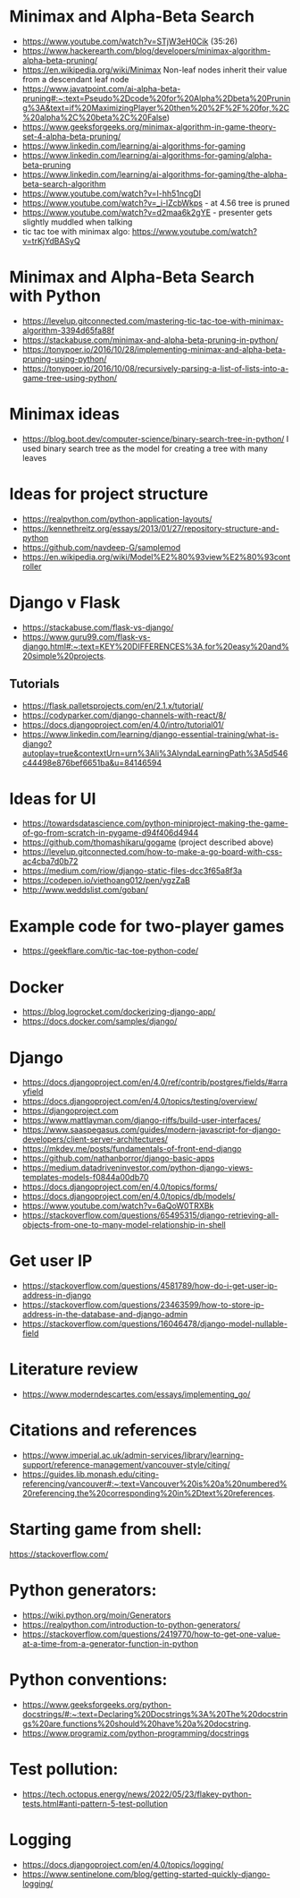 # Minimax and Alpha-Beta Search
- https://www.youtube.com/watch?v=STjW3eH0Cik (35:26)
- https://www.hackerearth.com/blog/developers/minimax-algorithm-alpha-beta-pruning/
- https://en.wikipedia.org/wiki/Minimax Non-leaf nodes inherit their value from a descendant leaf node
- https://www.javatpoint.com/ai-alpha-beta-pruning#:~:text=Pseudo%2Dcode%20for%20Alpha%2Dbeta%20Pruning%3A&text=if%20MaximizingPlayer%20then%20%2F%2F%20for,%2C%20alpha%2C%20beta%2C%20False)
- https://www.geeksforgeeks.org/minimax-algorithm-in-game-theory-set-4-alpha-beta-pruning/
- https://www.linkedin.com/learning/ai-algorithms-for-gaming
 - https://www.linkedin.com/learning/ai-algorithms-for-gaming/alpha-beta-pruning
 - https://www.linkedin.com/learning/ai-algorithms-for-gaming/the-alpha-beta-search-algorithm
- https://www.youtube.com/watch?v=l-hh51ncgDI
- https://www.youtube.com/watch?v=_i-lZcbWkps - at 4.56 tree is pruned
- https://www.youtube.com/watch?v=d2maa6k2gYE - presenter gets slightly muddled when talking
- tic tac toe with minimax algo: https://www.youtube.com/watch?v=trKjYdBASyQ

# Minimax and Alpha-Beta Search with Python
- https://levelup.gitconnected.com/mastering-tic-tac-toe-with-minimax-algorithm-3394d65fa88f
- https://stackabuse.com/minimax-and-alpha-beta-pruning-in-python/
- https://tonypoer.io/2016/10/28/implementing-minimax-and-alpha-beta-pruning-using-python/
- https://tonypoer.io/2016/10/08/recursively-parsing-a-list-of-lists-into-a-game-tree-using-python/


# Minimax ideas
- https://blog.boot.dev/computer-science/binary-search-tree-in-python/ I used binary search tree as the model for creating a tree with many leaves

# Ideas for project structure
- https://realpython.com/python-application-layouts/
- https://kennethreitz.org/essays/2013/01/27/repository-structure-and-python
- https://github.com/navdeep-G/samplemod
- https://en.wikipedia.org/wiki/Model%E2%80%93view%E2%80%93controller

# Django v Flask
- https://stackabuse.com/flask-vs-django/
- https://www.guru99.com/flask-vs-django.html#:~:text=KEY%20DIFFERENCES%3A,for%20easy%20and%20simple%20projects.
## Tutorials
- https://flask.palletsprojects.com/en/2.1.x/tutorial/
- https://codyparker.com/django-channels-with-react/8/
- https://docs.djangoproject.com/en/4.0/intro/tutorial01/
- https://www.linkedin.com/learning/django-essential-training/what-is-django?autoplay=true&contextUrn=urn%3Ali%3AlyndaLearningPath%3A5d546c44498e876bef6651ba&u=84146594

# Ideas for UI
- https://towardsdatascience.com/python-miniproject-making-the-game-of-go-from-scratch-in-pygame-d94f406d4944
- https://github.com/thomashikaru/gogame (project described above)
- https://levelup.gitconnected.com/how-to-make-a-go-board-with-css-ac4cba7d0b72
- https://medium.com/riow/django-static-files-dcc3f65a8f3a
- https://codepen.io/viethoang012/pen/ygzZaB
- http://www.weddslist.com/goban/
# Example code for two-player games
- https://geekflare.com/tic-tac-toe-python-code/

# Docker
- https://blog.logrocket.com/dockerizing-django-app/
- https://docs.docker.com/samples/django/

# Django
- https://docs.djangoproject.com/en/4.0/ref/contrib/postgres/fields/#arrayfield
- https://docs.djangoproject.com/en/4.0/topics/testing/overview/
- https://djangoproject.com
- https://www.mattlayman.com/django-riffs/build-user-interfaces/
- https://www.saaspegasus.com/guides/modern-javascript-for-django-developers/client-server-architectures/
- https://mkdev.me/posts/fundamentals-of-front-end-django
- https://github.com/nathanborror/django-basic-apps
- https://medium.datadriveninvestor.com/python-django-views-templates-models-f0844a00db70
- https://docs.djangoproject.com/en/4.0/topics/forms/
- https://docs.djangoproject.com/en/4.0/topics/db/models/
- https://www.youtube.com/watch?v=6aQoW0TRXBk
- https://stackoverflow.com/questions/65495315/django-retrieving-all-objects-from-one-to-many-model-relationship-in-shell


# Get user IP
- https://stackoverflow.com/questions/4581789/how-do-i-get-user-ip-address-in-django
- https://stackoverflow.com/questions/23463599/how-to-store-ip-address-in-the-database-and-django-admin
- https://stackoverflow.com/questions/16046478/django-model-nullable-field

# Literature review
- https://www.moderndescartes.com/essays/implementing_go/

# Citations and references
- https://www.imperial.ac.uk/admin-services/library/learning-support/reference-management/vancouver-style/citing/
- https://guides.lib.monash.edu/citing-referencing/vancouver#:~:text=Vancouver%20is%20a%20numbered%20referencing,the%20corresponding%20in%2Dtext%20references.

# Starting game from shell:
https://stackoverflow.com/

# Python generators:
- https://wiki.python.org/moin/Generators
- https://realpython.com/introduction-to-python-generators/
- https://stackoverflow.com/questions/2419770/how-to-get-one-value-at-a-time-from-a-generator-function-in-python

# Python conventions:
- https://www.geeksforgeeks.org/python-docstrings/#:~:text=Declaring%20Docstrings%3A%20The%20docstrings%20are,functions%20should%20have%20a%20docstring.
- https://www.programiz.com/python-programming/docstrings

# Test pollution:
- https://tech.octopus.energy/news/2022/05/23/flakey-python-tests.html#anti-pattern-5-test-pollution

# Logging
- https://docs.djangoproject.com/en/4.0/topics/logging/
- https://www.sentinelone.com/blog/getting-started-quickly-django-logging/
